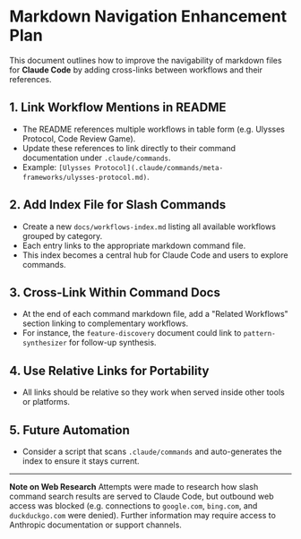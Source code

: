 # Markdown Navigation Enhancement Plan

This document outlines how to improve the navigability of markdown files for **Claude Code** by adding cross-links between workflows and their references.

## 1. Link Workflow Mentions in README
- The README references multiple workflows in table form (e.g. Ulysses Protocol, Code Review Game).
- Update these references to link directly to their command documentation under `.claude/commands`.
- Example: `[Ulysses Protocol](.claude/commands/meta-frameworks/ulysses-protocol.md)`.

## 2. Add Index File for Slash Commands
- Create a new `docs/workflows-index.md` listing all available workflows grouped by category.
- Each entry links to the appropriate markdown command file.
- This index becomes a central hub for Claude Code and users to explore commands.

## 3. Cross-Link Within Command Docs
- At the end of each command markdown file, add a "Related Workflows" section linking to complementary workflows.
- For instance, the `feature-discovery` document could link to `pattern-synthesizer` for follow-up synthesis.

## 4. Use Relative Links for Portability
- All links should be relative so they work when served inside other tools or platforms.

## 5. Future Automation
- Consider a script that scans `.claude/commands` and auto-generates the index to ensure it stays current.

---

**Note on Web Research**
Attempts were made to research how slash command search results are served to Claude Code, but outbound web access was blocked (e.g. connections to `google.com`, `bing.com`, and `duckduckgo.com` were denied). Further information may require access to Anthropic documentation or support channels.
